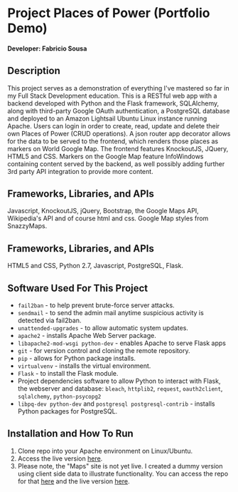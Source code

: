 # Project Places of Power (Portfolio Demo)

#### Developer: Fabricio Sousa

## Description

This project serves as a demonstration of everything I've mastered so far in my Full Stack Development education. This is a RESTful web app with a backend developed with Python and the Flask framework, SQLAlchemy, along with third-party Google OAuth authentication, a PostgreSQL database and deployed to an Amazon Lightsail Ubuntu Linux instance running Apache. Users can login in order to create, read, update and delete their own Places of Power (CRUD operations). A json router app decorator allows for the data to be served to the frontend, which renders those places as markers on World Google Map. The frontend features KnockoutJS, JQuery, HTML5 and CSS. Markers on the Google Map feature InfoWindows containing content served by the backend, as well possibly adding further 3rd party API integration to provide more content.

## Frameworks, Libraries, and APIs

Javascript, KnockoutJS, jQuery, Bootstrap, the Google Maps API, Wikipedia's API and of course html and css. Google Map styles from SnazzyMaps.

## Frameworks, Libraries, and APIs

HTML5 and CSS, Python 2.7, Javascript, PostgreSQL, Flask.

## Software Used For This Project

* `fail2ban` - to help prevent brute-force server attacks.
* `sendmail` - to send the admin mail anytime suspicious activity is detected via fail2ban.
* `unattended-upgrades` - to allow automatic system updates.
* `apache2` - installs Apache Web Server package.
* `libapache2-mod-wsgi python-dev` - enables Apache to serve Flask apps
* `git` - for version control and cloning the remote repository.
* `pip` - allows for Python package installs.
* `virtualvenv` - installs the virtual environment.
* `Flask` - to install the Flask module.
* Project dependencies software to allow Python to interact with Flask, the webserver and database:
`bleach`, `httplib2`, `request`, `oauth2client`, `sqlalchemy`, `python-psycopg2`
* `libpq-dev python-dev` and `postgresql postgresql-contrib` - installs Python packages for PostgreSQL.

## Installation and How To Run

1. Clone repo into your Apache environment on Linux/Ubuntu.
2. Access the live version [here](http://ec2-18-220-254-32.us-east-2.compute.amazonaws.com/).
3. Please note, the "Maps" site is not yet live. I created a dummy version using client side data to illustrate functionality. You can access the repo for that [here](https://github.com/fabricio-sousa/fabricio-sousa.github.io) and the live version [here](https://fabricio-sousa.github.io/).

